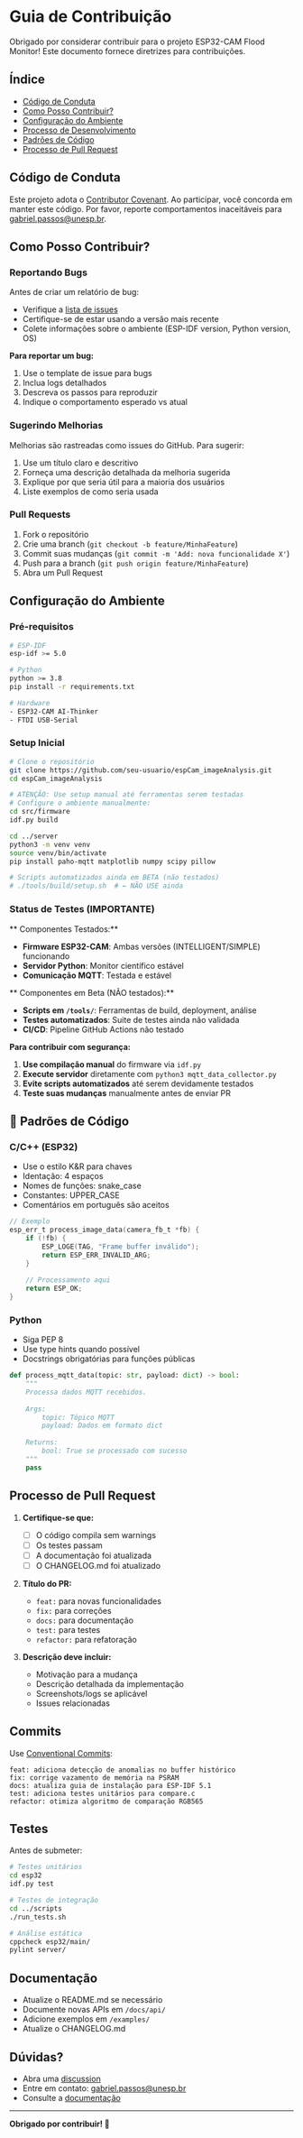 # Guia de Contribuição

Obrigado por considerar contribuir para o projeto ESP32-CAM Flood Monitor! Este documento fornece diretrizes para contribuições.

## Índice

- [Código de Conduta](#código-de-conduta)
- [Como Posso Contribuir?](#como-posso-contribuir)
- [Configuração do Ambiente](#configuração-do-ambiente)
- [Processo de Desenvolvimento](#processo-de-desenvolvimento)
- [Padrões de Código](#padrões-de-código)
- [Processo de Pull Request](#processo-de-pull-request)

## Código de Conduta

Este projeto adota o [Contributor Covenant](https://www.contributor-covenant.org/). Ao participar, você concorda em manter este código. Por favor, reporte comportamentos inaceitáveis para gabriel.passos@unesp.br.

## Como Posso Contribuir?

### Reportando Bugs

Antes de criar um relatório de bug:
- Verifique a [lista de issues](https://github.com/seu-usuario/espCam_imageAnalysis/issues)
- Certifique-se de estar usando a versão mais recente
- Colete informações sobre o ambiente (ESP-IDF version, Python version, OS)

**Para reportar um bug:**
1. Use o template de issue para bugs
2. Inclua logs detalhados
3. Descreva os passos para reproduzir
4. Indique o comportamento esperado vs atual

### Sugerindo Melhorias

Melhorias são rastreadas como issues do GitHub. Para sugerir:
1. Use um título claro e descritivo
2. Forneça uma descrição detalhada da melhoria sugerida
3. Explique por que seria útil para a maioria dos usuários
4. Liste exemplos de como seria usada

### Pull Requests

1. Fork o repositório
2. Crie uma branch (`git checkout -b feature/MinhaFeature`)
3. Commit suas mudanças (`git commit -m 'Add: nova funcionalidade X'`)
4. Push para a branch (`git push origin feature/MinhaFeature`)
5. Abra um Pull Request

## Configuração do Ambiente

### Pré-requisitos

```bash
# ESP-IDF
esp-idf >= 5.0

# Python
python >= 3.8
pip install -r requirements.txt

# Hardware
- ESP32-CAM AI-Thinker
- FTDI USB-Serial
```

### Setup Inicial

```bash
# Clone o repositório
git clone https://github.com/seu-usuario/espCam_imageAnalysis.git
cd espCam_imageAnalysis

# ATENÇÃO: Use setup manual até ferramentas serem testadas
# Configure o ambiente manualmente:
cd src/firmware
idf.py build

cd ../server
python3 -m venv venv
source venv/bin/activate
pip install paho-mqtt matplotlib numpy scipy pillow

# Scripts automatizados ainda em BETA (não testados)
# ./tools/build/setup.sh  # ← NÃO USE ainda
```

### Status de Testes (IMPORTANTE)

** Componentes Testados:**
- **Firmware ESP32-CAM**: Ambas versões (INTELLIGENT/SIMPLE) funcionando
- **Servidor Python**: Monitor científico estável
- **Comunicação MQTT**: Testada e estável

** Componentes em Beta (NÃO testados):**
- **Scripts em `/tools/`**: Ferramentas de build, deployment, análise
- **Testes automatizados**: Suite de testes ainda não validada
- **CI/CD**: Pipeline GitHub Actions não testado

**Para contribuir com segurança:**
1. **Use compilação manual** do firmware via `idf.py`
2. **Execute servidor** diretamente com `python3 mqtt_data_collector.py`  
3. **Evite scripts automatizados** até serem devidamente testados
4. **Teste suas mudanças** manualmente antes de enviar PR

## 📐 Padrões de Código

### C/C++ (ESP32)
- Use o estilo K&R para chaves
- Identação: 4 espaços
- Nomes de funções: snake_case
- Constantes: UPPER_CASE
- Comentários em português são aceitos

```c
// Exemplo
esp_err_t process_image_data(camera_fb_t *fb) {
    if (!fb) {
        ESP_LOGE(TAG, "Frame buffer inválido");
        return ESP_ERR_INVALID_ARG;
    }
    
    // Processamento aqui
    return ESP_OK;
}
```

### Python
- Siga PEP 8
- Use type hints quando possível
- Docstrings obrigatórias para funções públicas

```python
def process_mqtt_data(topic: str, payload: dict) -> bool:
    """
    Processa dados MQTT recebidos.
    
    Args:
        topic: Tópico MQTT
        payload: Dados em formato dict
        
    Returns:
        bool: True se processado com sucesso
    """
    pass
```

## Processo de Pull Request

1. **Certifique-se que:**
   - [ ] O código compila sem warnings
   - [ ] Os testes passam
   - [ ] A documentação foi atualizada
   - [ ] O CHANGELOG.md foi atualizado

2. **Título do PR:**
   - `feat:` para novas funcionalidades
   - `fix:` para correções
   - `docs:` para documentação
   - `test:` para testes
   - `refactor:` para refatoração

3. **Descrição deve incluir:**
   - Motivação para a mudança
   - Descrição detalhada da implementação
   - Screenshots/logs se aplicável
   - Issues relacionadas

## Commits

Use [Conventional Commits](https://www.conventionalcommits.org/):

```
feat: adiciona detecção de anomalias no buffer histórico
fix: corrige vazamento de memória na PSRAM
docs: atualiza guia de instalação para ESP-IDF 5.1
test: adiciona testes unitários para compare.c
refactor: otimiza algoritmo de comparação RGB565
```

## Testes

Antes de submeter:

```bash
# Testes unitários
cd esp32
idf.py test

# Testes de integração
cd ../scripts
./run_tests.sh

# Análise estática
cppcheck esp32/main/
pylint server/
```

## Documentação

- Atualize o README.md se necessário
- Documente novas APIs em `/docs/api/`
- Adicione exemplos em `/examples/`
- Atualize o CHANGELOG.md

## Dúvidas?

- Abra uma [discussion](https://github.com/GPassos01/espCam_imageAnalysis/discussions)
- Entre em contato: gabriel.passos@unesp.br
- Consulte a [documentação](./docs/)

---

**Obrigado por contribuir! 🎉** 
